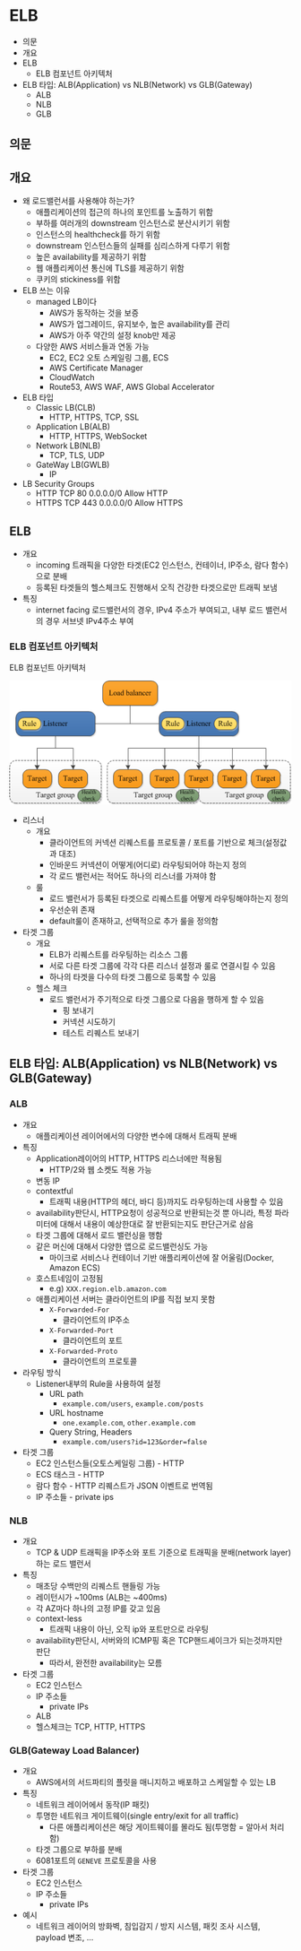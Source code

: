 # ELB

- 의문
- 개요
- ELB
  - ELB 컴포넌트 아키텍처
- ELB 타입: ALB(Application) vs NLB(Network) vs GLB(Gateway)
  - ALB
  - NLB
  - GLB

## 의문

## 개요

- 왜 로드밸런서를 사용해야 하는가?
  - 애플리케이션의 접근의 하나의 포인트를 노출하기 위함
  - 부하를 여러개의 downstream 인스턴스로 분산시키기 위함
  - 인스턴스의 healthcheck를 하기 위함
  - downstream 인스턴스들의 실패를 심리스하게 다루기 위함
  - 높은 availability를 제공하기 위함
  - 웹 애플리케이션 통신에 TLS를 제공하기 위함
  - 쿠키의 stickiness를 위함
- ELB 쓰는 이유
  - managed LB이다
    - AWS가 동작하는 것을 보증
    - AWS가 업그레이드, 유지보수, 높은 availability를 관리
    - AWS가 아주 약간의 설정 knob만 제공
  - 다양한 AWS 서비스들과 연동 가능
    - EC2, EC2 오토 스케일링 그룹, ECS
    - AWS Certificate Manager
    - CloudWatch
    - Route53, AWS WAF, AWS Global Accelerator
- ELB 타입
  - Classic LB(CLB)
    - HTTP, HTTPS, TCP, SSL
  - Application LB(ALB)
    - HTTP, HTTPS, WebSocket
  - Network LB(NLB)
    - TCP, TLS, UDP
  - GateWay LB(GWLB)
    - IP
- LB Security Groups
  - HTTP TCP 80 0.0.0.0/0 Allow HTTP
  - HTTPS TCP 443 0.0.0.0/0 Allow HTTPS

## ELB

- 개요
  - incoming 트래픽을 다양한 타겟(EC2 인스턴스, 컨테이너, IP주소, 람다 함수)으로 분배
  - 등록된 타겟들의 헬스체크도 진행해서 오직 건강한 타겟으로만 트래픽 보냄
- 특징
  - internet facing 로드밸런서의 경우, IPv4 주소가 부여되고, 내부 로드 밸런서의 경우 서브넷 IPv4주소 부여

### ELB 컴포넌트 아키텍처

ELB 컴포넌트 아키텍처

![](./images/LB/elb_components_architecture1.png)

- 리스너
  - 개요
    - 클라이언트의 커넥션 리퀘스트를 프로토콜 / 포트를 기반으로 체크(설정값과 대조)
    - 인바운드 커넥션이 어떻게(어디로) 라우팅되어야 하는지 정의
    - 각 로드 밸런서는 적어도 하나의 리스너를 가져야 함
  - 룰
    - 로드 밸런서가 등록된 타겟으로 리퀘스트를 어떻게 라우팅해야하는지 정의
    - 우선순위 존재
    - default룰이 존재하고, 선택적으로 추가 룰을 정의함
- 타겟 그룹
  - 개요
    - ELB가 리퀘스트를 라우팅하는 리소스 그룹
    - 서로 다른 타겟 그룹에 각각 다른 리스너 설정과 룰로 연결시킬 수 있음
    - 하나의 타겟을 다수의 타겟 그룹으로 등록할 수 있음
  - 헬스 체크
    - 로드 밸런서가 주기적으로 타겟 그룹으로 다음을 행하게 할 수 있음
      - 핑 보내기
      - 커넥션 시도하기
      - 테스트 리퀘스트 보내기

## ELB 타입: ALB(Application) vs NLB(Network) vs GLB(Gateway)

### ALB

- 개요
  - 애플리케이션 레이어에서의 다양한 변수에 대해서 트래픽 분배
- 특징
  - Application레이어의 HTTP, HTTPS 리스너에만 적용됨
    - HTTP/2와 웹 소켓도 적용 가능
  - 변동 IP
  - contextful
    - 트래픽 내용(HTTP의 헤더, 바디 등)까지도 라우팅하는데 사용할 수 있음
  - availability판단시, HTTP요청이 성공적으로 반환되는것 뿐 아니라, 특정 파라미터에 대해서 내용이 예상한대로 잘 반환되는지도 판단근거로 삼음
  - 타겟 그룹에 대해서 로드 밸런싱을 행함
  - 같은 머신에 대해서 다양한 앱으로 로드밸런싱도 가능
    - 마이크로 서비스나 컨테이너 기반 애플리케이션에 잘 어울림(Docker, Amazon ECS)
  - 호스트네임이 고정됨
    - e.g) `XXX.region.elb.amazon.com`
  - 애플리케이션 서버는 클라이언트의 IP를 직접 보지 못함
    - `X-Forwarded-For`
      - 클라이언트의 IP주소
    - `X-Forwarded-Port`
      - 클라이언트의 포트
    - `X-Forwarded-Proto`
      - 클라이언트의 프로토콜
- 라우팅 방식
  - Listener내부의 Rule을 사용하여 설정
    - URL path
      - `example.com/users`, `example.com/posts`
    - URL hostname
      - `one.example.com`, `other.example.com`
    - Query String, Headers
      - `example.com/users?id=123&order=false`
- 타겟 그룹
  - EC2 인스턴스들(오토스케일링 그룹) - HTTP
  - ECS 태스크 - HTTP
  - 람다 함수 - HTTP 리퀘스트가 JSON 이벤트로 번역됨
  - IP 주소들 - private ips

### NLB

- 개요
  - TCP & UDP 트래픽을 IP주소와 포트 기준으로 트래픽을 분배(network layer)하는 로드 밸런서
- 특징
  - 매초당 수백만의 리퀘스트 핸들링 가능
  - 레이턴시가 ~100ms (ALB는 ~400ms)
  - 각 AZ마다 하나의 고정 IP를 갖고 있음
  - context-less
    - 트래픽 내용이 아닌, 오직 ip와 포트만으로 라우팅
  - availability판단시, 서버와의 ICMP핑 혹은 TCP핸드셰이크가 되는것까지만 판단
    - 따라서, 완전한 availability는 모름
- 타겟 그룹
  - EC2 인스턴스
  - IP 주소들
    - private IPs
  - ALB
  - 헬스체크는 TCP, HTTP, HTTPS

### GLB(Gateway Load Balancer)

- 개요
  - AWS에서의 서드파티의 플릿을 매니지하고 배포하고 스케일할 수 있는 LB
- 특징
  - 네트워크 레이어에서 동작(IP 패킷)
  - 투명한 네트워크 게이트웨이(single entry/exit for all traffic)
    - 다른 애플리케이션은 해당 게이트웨이를 몰라도 됨(투명함 = 알아서 처리함)
  - 타겟 그룹으로 부하를 분배
  - 6081포트의 `GENEVE` 프로토콜을 사용
- 타겟 그룹
  - EC2 인스턴스
  - IP 주소들
    - private IPs
- 예시
  - 네트워크 레이어의 방화벽, 침입감지 / 방지 시스템, 패킷 조사 시스템, payload 변조, ...
